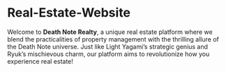 # Real-Estate-Website
Welcome to **Death Note Realty**, a unique real estate platform where we blend the practicalities of property management with the thrilling allure of the Death Note universe. Just like Light Yagami’s strategic genius and Ryuk’s mischievous charm, our platform aims to revolutionize how you experience real estate!
